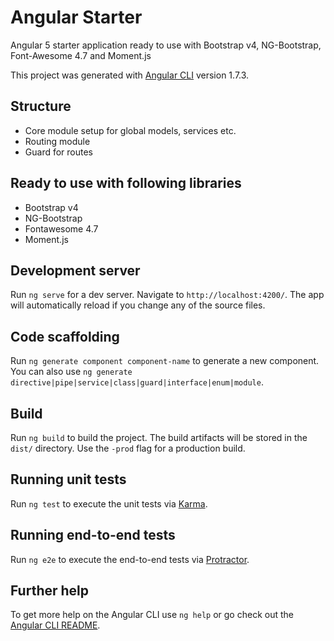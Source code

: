 # Angular Starter
Angular 5 starter application ready to use with Bootstrap v4, NG-Bootstrap, Font-Awesome 4.7 and Moment.js

This project was generated with [Angular CLI](https://github.com/angular/angular-cli) version 1.7.3.

## Structure
* Core module setup for global models, services etc.
* Routing module
* Guard for routes

## Ready to use with following libraries
* Bootstrap v4
* NG-Bootstrap
* Fontawesome 4.7
* Moment.js

## Development server

Run `ng serve` for a dev server. Navigate to `http://localhost:4200/`. The app will automatically reload if you change any of the source files.

## Code scaffolding

Run `ng generate component component-name` to generate a new component. You can also use `ng generate directive|pipe|service|class|guard|interface|enum|module`.

## Build

Run `ng build` to build the project. The build artifacts will be stored in the `dist/` directory. Use the `-prod` flag for a production build.

## Running unit tests

Run `ng test` to execute the unit tests via [Karma](https://karma-runner.github.io).

## Running end-to-end tests

Run `ng e2e` to execute the end-to-end tests via [Protractor](http://www.protractortest.org/).

## Further help

To get more help on the Angular CLI use `ng help` or go check out the [Angular CLI README](https://github.com/angular/angular-cli/blob/master/README.md).
